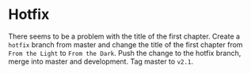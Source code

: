 # Hotfix

There seems to be a problem with the title of the first chapter.
Create a `hotfix` branch from master and change the title of the first
chapter from `From the Light` to `From the Dark`. Push the change to the
hotfix branch, merge into master and development. Tag master to
`v2.1`.
